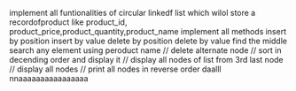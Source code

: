implement all funtionalities of circular linkedf list which wilol store a recordofproduct like product_id,
product_price,product_quantity,product_name
implement all methods 
insert by position 
insert by value 
delete by position 
delete by value 
find the middle 
 search any element using peroduct name 
//   delete alternate node 
//   sort in decending order and display it 
//   display all nodes of list from 3rd last node
//   display all nodes 
//   print all nodes in reverse order
daalll nnaaaaaaaaaaaaaaaa



















